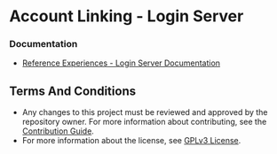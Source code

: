 # Account Linking - Login Server

### Documentation

- [Reference Experiences - Login Server Documentation](https://documentation.elasticpath.com/chatbot/docs/facebook-chat/login-server.html)

## Terms And Conditions

- Any changes to this project must be reviewed and approved by the repository owner. For more information about contributing, see the [Contribution Guide](https://github.com/elasticpath/account-linking/blob/master/.github/CONTRIBUTING.md).
- For more information about the license, see [GPLv3 License](https://github.com/elasticpath/account-linking/blob/master/LICENSE).
